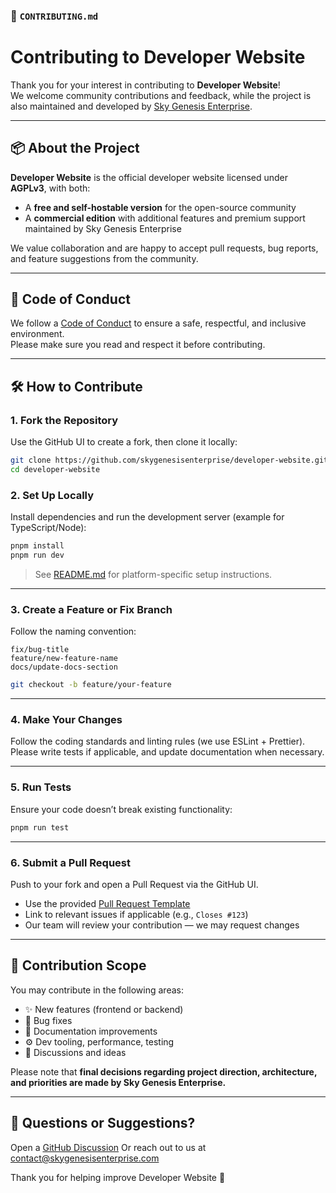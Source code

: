 ### 📄 `CONTRIBUTING.md`

# Contributing to Developer Website

Thank you for your interest in contributing to **Developer Website**!  
We welcome community contributions and feedback, while the project is also maintained and developed by [Sky Genesis Enterprise](https://skygenesisenterprise.com).

---

## 📦 About the Project

**Developer Website** is the official developer website licensed under **AGPLv3**, with both:

- A **free and self-hostable version** for the open-source community
- A **commercial edition** with additional features and premium support maintained by Sky Genesis Enterprise

We value collaboration and are happy to accept pull requests, bug reports, and feature suggestions from the community.

---

## 🧭 Code of Conduct

We follow a [Code of Conduct](https://github.com/skygenesisenterprise/developer-website/CODE_OF_CONDUCT.md) to ensure a safe, respectful, and inclusive environment.  
Please make sure you read and respect it before contributing.

---

## 🛠️ How to Contribute

### 1. Fork the Repository

Use the GitHub UI to create a fork, then clone it locally:

```bash
git clone https://github.com/skygenesisenterprise/developer-website.git
cd developer-website
```

### 2. Set Up Locally

Install dependencies and run the development server (example for TypeScript/Node):

```bash
pnpm install
pnpm run dev
```

> See [README.md](./README.md) for platform-specific setup instructions.

---

### 3. Create a Feature or Fix Branch

Follow the naming convention:

```
fix/bug-title
feature/new-feature-name
docs/update-docs-section
```

```bash
git checkout -b feature/your-feature
```

---

### 4. Make Your Changes

Follow the coding standards and linting rules (we use ESLint + Prettier).
Please write tests if applicable, and update documentation when necessary.

---

### 5. Run Tests

Ensure your code doesn’t break existing functionality:

```bash
pnpm run test
```

---

### 6. Submit a Pull Request

Push to your fork and open a Pull Request via the GitHub UI.

* Use the provided [Pull Request Template](./.github/PULL_REQUEST_TEMPLATE.md)
* Link to relevant issues if applicable (e.g., `Closes #123`)
* Our team will review your contribution — we may request changes

---

## 🧠 Contribution Scope

You may contribute in the following areas:

* ✨ New features (frontend or backend)
* 🐛 Bug fixes
* 📝 Documentation improvements
* ⚙️ Dev tooling, performance, testing
* 💬 Discussions and ideas

Please note that **final decisions regarding project direction, architecture, and priorities are made by Sky Genesis Enterprise.**

---

## 📩 Questions or Suggestions?

Open a [GitHub Discussion](https://github.com/skygenesisenterprise/developer-website/discussions)
Or reach out to us at [contact@skygenesisenterprise.com](mailto:contact@skygenesisenterprise.com)

Thank you for helping improve Developer Website 💌
